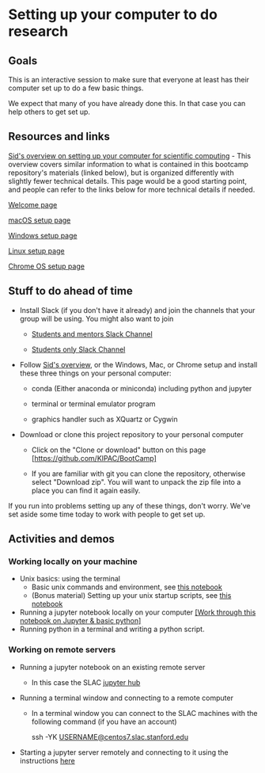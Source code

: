 # Setting up your computer to do research

## Goals

This is an interactive session to make sure that everyone at least has their computer set up to do a few basic things.  

We expect that many of you have already done this.  In that case you can help others to get set up.

## Resources and links

[Sid's overview on setting up your computer for scientific computing](https://sidneymau.com/setup.html) - This overview covers similar information to what is contained in this bootcamp repository's materials (linked below), but is organized differently with slightly fewer technical details. This page would be a good starting point, and people can refer to the links below for more technical details if needed. 

[Welcome page](../../README.md)

[macOS setup page](../macos_setup.md)

[Windows setup page](../windows_setup.md)

[Linux setup page](../linux_setup.md)

[Chrome OS setup page](../chrome_os_setup.md)

## Stuff to do ahead of time

- Install Slack (if you don't have it already) and join the channels that your group will be using.  You might also want to join

  - [Students and mentors Slack Channel](https://KIPAC.slack.com/messages/summer-students-plus-mentors)

  - [Students only Slack Channel](https://KIPAC.slack.com/messages/summer-students)

- Follow [Sid's overview](https://sidneymau.com/setup.html), or the Windows, Mac, or Chrome setup and install these three things on your personal computer:

   - conda (Either anaconda or miniconda) including python and jupyter 

   - terminal or terminal emulator program

   - graphics handler such as XQuartz or Cygwin
   
- Download or clone this project repository to your personal computer

    - Click on the "Clone or download" button on this page [https://github.com/KIPAC/BootCamp]  
    
    - If you are familiar with git you can clone the repository, otherwise select "Download zip".  You will want to unpack the zip file into a place you can find it again easily.

If you run into problems setting up any of these things, don't worry.  We've set aside some time today to work with people to get set up.

## Activities and demos

### Working locally on your machine

- Unix basics: using the terminal
  -  Basic unix commands and environment, see [this notebook](../../Unix/Unix%20(1).ipynb)
  -  (Bonus material) Setting up your unix startup scripts, see [this notebook](../../Unix/Unix%20(2).ipynb)
- Running a jupyter notebook locally on your computer [[Work through this notebook on Jupyter & basic python]](../../Python/Python%20(1).ipynb)
- Running python in a terminal and writing a python script. 

### Working on remote servers
- Running a jupyter notebook on an existing remote server 
  - In this case the SLAC [jupyter hub](https://jupyter.slac.stanford.edu/)
- Running a terminal window and connecting to a remote computer
  - In a terminal window you can connect to the SLAC machines with the following command (if you have an account)
  
      ssh -YK USERNAME@centos7.slac.stanford.edu

- Starting a jupyter server remotely and connecting to it using the instructions [here](../jupyter_tunnel.md)





